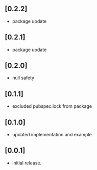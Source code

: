 ## [0.2.2]

* package update

## [0.2.1]

* package update

## [0.2.0]

* null safety

## [0.1.1]

* excluded pubspec.lock from package

## [0.1.0]

* updated implementation and example

## [0.0.1]

* initial release.
